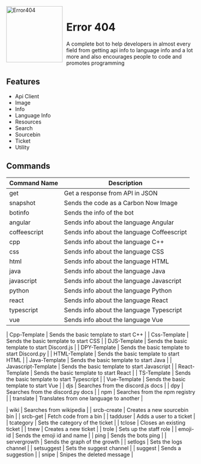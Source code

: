 <img width="150" height="150" align="left" style="float: left; margin: 0 10px 0 0;" alt="Error404" src="https://media.discordapp.net/attachments/840134013724131359/841607306088808448/2068213.jpg?width=427&height=427"> 

# Error 404

A complete bot to help developers in almost every field from getting api info to language info and a lot more and also encourages people to code and promotes programming

## Features

- Api Client
- Image
- Info
- Language Info
- Resources
- Search
- Sourcebin
- Ticket
- Utility

## Commands

| Command Name | Description                                |
|--------------|--------------------------------------------|
| get          | Get a response from API in JSON            |
| snapshot     | Sends the code as a Carbon Now Image       |
| botinfo      | Sends the info of the bot                  |
| angular      | Sends info about the language Angular      |
| coffeescript | Sends info about the language Coffeescript |
| cpp          | Sends info about the language C++          |
| css          | Sends info about the language CSS          |
| html         | Sends info about the language HTML         |
| java         | Sends info about the language Java         |
| javascript   | Sends info about the language Javascript   |
| python       | Sends info about the language Python       |
| react        | Sends info about the language React        |
| typescript   | Sends info about the language Typescript   |
| vue          | Sends info about the language Vue          |

| Cpp-Template        | Sends the basic template to start C++        |
| Css-Template        | Sends the basic template to start CSS        |
| DJS-Template        | Sends the basic template to start Discord.js |
| DPY-Template        | Sends the basic template to start Discord.py |
| HTML-Template       | Sends the basic template to start HTML       |
| Java-Template       | Sends the basic template to start Java       |
| Javascript-Template | Sends the basic template to start Javascript |
| React-Template      | Sends the basic template to start React      |
| TS-Template         | Sends the basic template to start Typescript |
| Vue-Template        | Sends the basic template to start Vue        |
| djs                 | Searches from the discord.js docs            |
| dpy                 | Searches from the discord.py docs            |
| npm                 | Searches from the npm registry               |
| translate           | Translates from one language to another      |

| wiki         | Searches from wikipedia         |
| srcb-create  | Creates a new sourcebin bin     |
| srcb-get     | Fetch code from a bin           |
| tadduser     | Adds a user to a ticket         |
| tcategory    | Sets the category of the ticket |
| tclose       | Closes an existing ticket       |
| tnew         | Creates a new ticket            |
| trole        | Sets up the staff role          |
| emoji-id     | Sends the emoji id and name     |
| ping         | Sends the bots ping             |
| servergrowth | Sends the graph of the growth   |
| setlogs      | Sets the logs channel           |
| setsuggest   | Sets the suggest channel        |
| suggest      | Sends a suggestion              |
| snipe        | Snipes the deleted message      |
